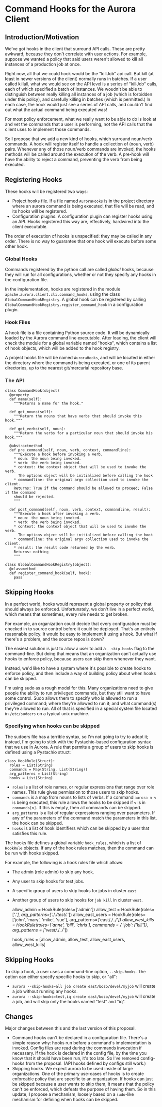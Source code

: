 # Command Hooks for the Aurora Client

## Introduction/Motivation

We've got hooks in the client that surround API calls. These are
pretty awkward, because they don't correlate with user actions. For
example, suppose we wanted a policy that said users weren't allowed to
kill all instances of a production job at once.

Right now, all that we could hook would be the "killJob" api call. But
kill (at least in newer versions of the client) normally runs in
batches. If a user called killall, what we would see on the API level
is a series of "killJob" calls, each of which specified a batch of
instances. We woudn't be able to distinguish between really killing
all instances of a job (which is forbidden under this policy), and
carefully killing in batches (which is permitted.) In each case, the
hook would just see a series of API calls, and couldn't find out what
the actual command being executed was!

For most policy enforcement, what we really want to be able to do is
look at and vet the commands that a user is performing, not the API
calls that the client uses to implement those commands.

So I propose that we add a new kind of hooks, which surround noun/verb
commands. A hook will register itself to handle a collection of (noun,
verb) pairs. Whenever any of those noun/verb commands are invoked, the
hooks methods will be called around the execution of the verb. A
pre-hook will have the ability to reject a command, preventing the
verb from being executed.

## Registering Hooks

These hooks will be registered two ways:
* Project hooks file. If a file named `AuroraHooks` is in the project directory
  where an aurora command is being executed, that file will be read,
  and its hooks will be registered.
* Configuration plugins. A configuration plugin can register hooks using an API.
  Hooks registered this way are, effectively, hardwired into the client executable.

The order of execution of hooks is unspecified: they may be called in
any order. There is no way to guarantee that one hook will execute
before some other hook.


### Global Hooks

Commands registered by the python call are called _global_ hooks,
because they will run for all configurations, whether or not they
specify any hooks in the configuration file.

In the implementation, hooks are registered in the module
`apache.aurora.client.cli.command_hooks`, using the class `GlobalCommandHookRegistry`.  A
global hook can be registered by calling `GlobalCommandHookRegistry.register_command_hook`
in a configuration plugin.

### Hook Files

A hook file is a file containing Python source code. It will be
dynamically loaded by the Aurora command line executable. After
loading, the client will check the module for a global variable named
"hooks", which contains a list of hook objects, which will be added to
the hook registry.

A project hooks file will be named `AuroraHooks`,
and will be located in either the directory where the command is being
executed, or one of its parent directories, up to the nearest git/mercurial
repository base.

### The API

    class CommandHook(object)
      @property
      def name(self):
        """Returns a name for the hook."

      def get_nouns(self):
        """Return the nouns that have verbs that should invoke this hook."""

      def get_verbs(self, noun):
        """Return the verbs for a particular noun that should invoke his hook."""

      @abstractmethod
      def pre_command(self, noun, verb, context, commandline):
        """Execute a hook before invoking a verb.
        * noun: the noun being invoked.
        * verb: the verb being invoked.
        * context: the context object that will be used to invoke the verb.
          The options object will be initialized before calling the hook
        * commandline: the original argv collection used to invoke the client.
        Returns: True if the command should be allowed to proceed; False if the command
        should be rejected.
        """

      def post_command(self, noun, verb, context, commandline, result):
        """Execute a hook after invoking a verb.
        * noun: the noun being invoked.
        * verb: the verb being invoked.
        * context: the context object that will be used to invoke the verb.
          The options object will be initialized before calling the hook
        * commandline: the original argv collection used to invoke the client.
        * result: the result code returned by the verb.
        Returns: nothing
        """

    class GlobalCommandHookRegistry(object):
      @classmethod
      def register_command_hook(self, hook):
        pass

## Skipping Hooks

In a perfect world, hooks would represent a global property or policy
that should always be enforced. Unfortunately, we don't live in a
perfect world, which means that sometimes, every rule needs to get
broken.

For example, an organization could decide that every configuration
must be checked in to source control before it could be
deployed. That's an entirely reasonable policy. It would be easy to
implement it using a hook. But what if there's a problem, and the
source repos is down?

The easiest solution is just to allow a user to add a `--skip-hooks`
flag to the command-line. But doing that means that an organization
can't actually use hooks to enforce policy, because users can skip
them whenever they want.

Instead, we'd like to have a system where it's possible to create
hooks to enforce policy, and then include a way of building policy
about when hooks can be skipped.

I'm using sudo as a rough model for this. Many organizations need to
give people the ability to run privileged commands, but they still
want to have some control. Sudo allows them to specify who is allowed
to run a privileged command; where they're allowed to run it; and what
command(s) they're allowed to run.  All of that is specified in a
special system file located in `/etc/sudoers` on a typical unix
machine.

### Specifying when hooks can be skipped

The sudoers file has a terrible syntax, so I'm not going to try to
adopt it; instead, I'm going to stick with the Pystachio-based
configuration syntax that we use in Aurora. A rule that permits a
group of users to skip hooks is defined using a Pystachio struct:

    class HookRule(Struct):
      roles = List(String)
      commands = Map(String, List(String))
      arg_patterns = List(String)
	  hooks = List(String)

* `roles` is a list of role names, or regular expressions that range over role
  names. This rule gives permission to those users to skip hooks.
* `commands` is a map from nouns to lists of verbs. If a command `aurora n v`
  is being executed, this rule allows the hooks to be skipped if
  `v` is in `commands[n]`. If this is empty, then all commands can be skipped.
* `arg_patterns` is a list of regular expressions ranging over parameters.
  If any of the parameters of the command match the parameters in this list,
  the hook can be skipped.
* `hooks` is a list of hook identifiers which can be skipped by a user
  that satisfies this rule.

The hooks file defines a global variable `hook_rules`, which is a list of
`HookRule` objects. If any of the hook rules matches, then the command
can be run with hooks skipped.

For example, the following is a hook rules file which allows:
* The admin (role admin) to skip any hook.
* Any user to skip hooks for test jobs.
* A specific group of users to skip hooks for jobs in cluster `east`
* Another group of users to skip hooks for `job kill` in cluster `west`.

    allow_admin = HookRule(roles=['admin'])
    allow_test = HookRule(roles=['.*'],  arg_patterns=['.*/.*/test/.*'])
    allow_east_users = HookRule(roles=['john', 'mary', 'mike', 'sue'],
        arg_patterns=['east/.*/.*./*'])
    allow_west_kills = HookRule(roles=['anne', 'bill', 'chris'],
      commands = { 'job': ['kill']}, arg_patterns = ['west/.*/.*./*'])

    hook_rules = [allow_admin, allow_test, allow_east_users, allow_west_kills]

## Skipping Hooks

To skip a hook, a user uses a command-line option, `--skip-hooks`. The option can either
specify specific hooks to skip, or "all":

* `aurora --skip-hooks=all job create east/bozo/devel/myjob` will create a job
  without running any hooks.
* `aurora --skip-hooks=test,iq create east/bozo/devel/myjob` will create a job,
  and will skip only the hooks named "test" and "iq".


## Changes

Major changes between this and the last version of this proposal.
* Command hooks can't be declared in a configuration file. There's a simple
  reason why: hooks run before a command's implementation is invoked.
  Config files are read during the commands invocation if necessary. If the
  hook is declared in the config file, by the time you know that it should
  have been run, it's too late. So I've removed config-hooks from the
  proposal. (API hooks defined by configs still work.)
* Skipping hooks. We expect aurora to be used inside of large
  organizations. One of the primary use-cases of hooks is to create
  enforcable policy that are specific to an organization. If hooks
  can just be skipped because a user wants to skip them, it means that
  the policy can't be enforced, which defeats the purpose of having them.
  So in this update, I propose a mechanism, loosely based on a `sudo`-like
  mechanism for defining when hooks can be skipped.
